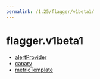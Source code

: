 ```yaml
---
permalink: /1.25/flagger/v1beta1/
---
```


# flagger.v1beta1



* [alertProvider](alertProvider.md)
* [canary](canary.md)
* [metricTemplate](metricTemplate.md)